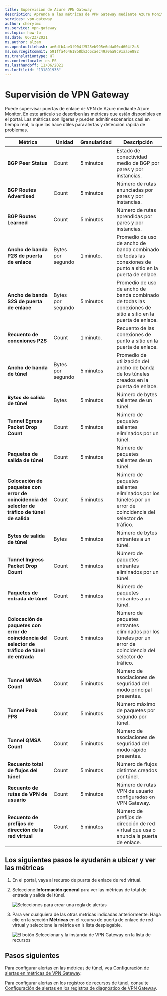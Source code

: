 ```yaml
---
title: Supervisión de Azure VPN Gateway
description: Aprenda a las métricas de VPN Gateway mediante Azure Monitor.
services: vpn-gateway
author: cherylmc
ms.service: vpn-gateway
ms.topic: how-to
ms.date: 06/23/2021
ms.author: alzam
ms.openlocfilehash: ae6dfb4ae3f904f2528eb995e6dda00cd604f2c8
ms.sourcegitcommit: 591ffa464618b8bb3c6caec49a0aa9c91aa5e882
ms.translationtype: HT
ms.contentlocale: es-ES
ms.lasthandoff: 11/06/2021
ms.locfileid: "131891933"
---
```

# <a name="monitoring-vpn-gateway"></a>Supervisión de VPN Gateway

Puede supervisar puertas de enlace de VPN de Azure mediante Azure Monitor. En este artículo se describen las métricas que están disponibles en el portal. Las métricas son ligeras y pueden admitir escenarios casi en tiempo real, lo que las hace útiles para alertas y detección rápida de problemas.


| **Métrica**                                 | **Unidad**     | **Granularidad**     | **Descripción**                                                                         |
| -------------------------------------------| ------------ | ------------------- | --------------------------------------------------------------------------------------- |
| **BGP Peer Status**                        | Count        | 5 minutos           | Estado de conectividad medio de BGP por pares y por instancias.                              |
| **BGP Routes Advertised**                  | Count        | 5 minutos           | Número de rutas anunciadas por pares y por instancias.                                  |
| **BGP Routes Learned**                     | Count        | 5 minutos           | Número de rutas aprendidas por pares y por instancias.                                     |
| **Ancho de banda P2S de puerta de enlace**                  | Bytes por segundo      | 1 minuto.            | Promedio de uso de ancho de banda combinado de todas las conexiones de punto a sitio en la puerta de enlace. |
| **Ancho de banda S2S de puerta de enlace**                  | Bytes por segundo      | 5 minutos           | Promedio de uso de ancho de banda combinado de todas las conexiones de sitio a sitio en la puerta de enlace.  |
| **Recuento de conexiones P2S**                   | Count        | 1 minuto.            | Recuento de las conexiones de punto a sitio en la puerta de enlace.                                      |
| **Ancho de banda de túnel**                       | Bytes por segundo      | 5 minutos           | Promedio de utilización del ancho de banda de los túneles creados en la puerta de enlace.                        |
| **Bytes de salida de túnel**                    | Bytes        | 5 minutos           | Número de bytes salientes de un túnel.                                                 |
| **Tunnel Egress Packet Drop Count**        | Count        | 5 minutos           | Número de paquetes salientes eliminados por un túnel.                                         |
| **Paquetes de salida de túnel**                  | Count        | 5 minutos           | Número de paquetes salientes de un túnel.                                               |
| **Colocación de paquetes con error de coincidencia del selector de tráfico de túnel de salida**  | Count        | 5 minutos           | Número de paquetes salientes eliminados por los túneles por un error de coincidencia del selector de tráfico.      |
| **Bytes de salida de túnel**                   | Bytes        | 5 minutos           | Número de bytes entrantes a un túnel.                                                   |
| **Tunnel Ingress Packet Drop Count**       | Count        | 5 minutos           | Número de paquetes entrantes eliminados por un túnel.                                         |
| **Paquetes de entrada de túnel**                 | Count        | 5 minutos           | Número de paquetes entrantes a un túnel.                                                 |
| **Colocación de paquetes con error de coincidencia del selector de tráfico de túnel de entrada** | Count        | 5 minutos           | Número de paquetes entrantes eliminados por los túneles por un error de coincidencia del selector de tráfico.      |
| **Tunnel MMSA Count**                      | Count        | 5 minutos           | Número de asociaciones de seguridad del modo principal presentes.                                      |
| **Tunnel Peak PPS**                        | Count        | 5 minutos           | Número máximo de paquetes por segundo por túnel.                                            |
| **Tunnel QMSA Count**                      | Count        | 5 minutos           | Número de asociaciones de seguridad del modo rápido presentes.                                     |
| **Recuento total de flujos del túnel**                | Count        | 5 minutos           | Número de flujos distintos creados por túnel.                                            |
| **Recuento de rutas de VPN de usuario**                   | Count        | 5 minutos           | Número de rutas VPN de usuario configuradas en VPN Gateway.                                |
| **Recuento de prefijos de dirección de la red virtual**              | Count        | 5 minutos           | Número de prefijos de dirección de red virtual que usa o anuncia la puerta de enlace.                |

## <a name="the-following-steps-help-you-locate-and-view-metrics"></a>Los siguientes pasos le ayudarán a ubicar y ver las métricas

1. En el portal, vaya al recurso de puerta de enlace de red virtual.
2. Seleccione **Información general** para ver las métricas de total de entrada y salida del túnel.

   ![Selecciones para crear una regla de alertas](./media/monitor-vpn-gateway/overview.png "Ver")

3. Para ver cualquiera de las otras métricas indicadas anteriormente: Haga clic en la sección **Métricas** en el recurso de puerta de enlace de red virtual y seleccione la métrica en la lista desplegable.

   ![El botón Seleccionar y la instancia de VPN Gateway en la lista de recursos](./media/monitor-vpn-gateway/metrics.png "Seleccionar")

## <a name="next-steps"></a>Pasos siguientes

Para configurar alertas en las métricas de túnel, vea [Configuración de alertas en métricas de VPN Gateway](vpn-gateway-howto-setup-alerts-virtual-network-gateway-metric.md).

Para configurar alertas en los registros de recursos de túnel, consulte [Configuración de alertas en los registros de diagnóstico de VPN Gateway](vpn-gateway-howto-setup-alerts-virtual-network-gateway-log.md).
